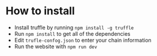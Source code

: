 # How to install
- Install truffle by running ```npm install -g truffle```
- Run ```npm install``` to get all of the dependencies
- Edit ```trufle-confog.json``` to enter your chain information
- Run the website with ```npm run dev```
